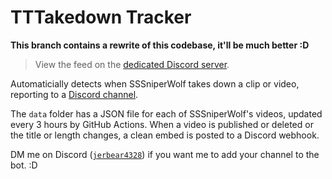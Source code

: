 # TTTakedown Tracker
**This branch contains a rewrite of this codebase, it'll be much better :D**

> View the feed on the [dedicated Discord server](https://discord.gg/VhsUBKyvwT).

Automaticially detects when SSSniperWolf takes down a clip or video, reporting to a [Discord channel](https://discord.gg/VhsUBKyvwT).

The `data` folder has a JSON file for each of SSSniperWolf's videos, updated every 3 hours by GitHub Actions. When a video is published or deleted or the title or length changes, a clean embed is posted to a Discord webhook.

DM me on Discord ([`jerbear4328`](https://discord.gg/2GR9UFsyBk)) if you want me to add your channel to the bot. :D
